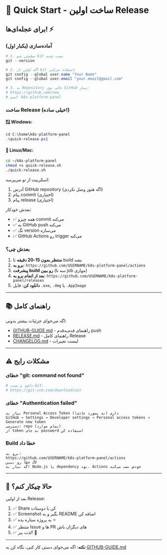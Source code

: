 # 🚀 Quick Start - ساخت اولین Release

## برای عجله‌ای‌ها! ⚡

### آماده‌سازی (یکبار اول)

```powershell
# 1. مطمئن شو Git نصب شده
git --version

# 2. اگه اولین بار Git استفاده می‌کنی:
git config --global user.name "Your Name"
git config --global user.email "your.email@gmail.com"

# 3. یه Repository خالی توی GitHub بساز:
# https://github.com/new
# اسم: k8s-platform-panel
```

### ساخت Release (خیلی ساده!)

#### 🪟 Windows:
```powershell
cd C:\home\k8s-platform-panel
.\quick-release.ps1
```

#### 🐧 Linux/Mac:
```bash
cd ~/k8s-platform-panel
chmod +x quick-release.sh
./quick-release.sh
```

اسکریپت از تو می‌پرسه:
1. آدرس GitHub repository (اگه هنوز وصل نکردی)
2. پیام commit (اختیاری)
3. پیام release (اختیاری)

بعدش خودکار:
- ✅ همه چیزو commit می‌کنه
- ✅ به GitHub push می‌کنه
- ✅ تگ version می‌سازه
- ✅ GitHub Actions رو trigger می‌کنه

### بعدش چی؟

1. **منتظر بمون 15-20 دقیقه** تا build بشه
2. **برو به**: `https://github.com/USERNAME/k8s-platform-panel/actions`
3. **پیشرفت build رو ببین** (سه تا job موازی)
4. **بعد از اتمام برو به**: `https://github.com/USERNAME/k8s-platform-panel/releases`
5. **دانلود کن**: فایل `.exe`, `.dmg` یا `.AppImage`

---

## 📚 راهنمای کامل

اگه می‌خوای جزئیات بیشتر بدونی:
- [GITHUB-GUIDE.md](GITHUB-GUIDE.md) - راهنمای قدم‌به‌قدم push
- [RELEASE.md](RELEASE.md) - راهنمای کامل Release
- [CHANGELOG.md](CHANGELOG.md) - لیست تغییرات

---

## ⚠️ مشکلات رایج

### خطای "git: command not found"
```powershell
# دانلود و نصب Git:
# https://git-scm.com/download/win
```

### خطای "Authentication failed"
```
نیاز به Personal Access Token داری (نه پسورد عادی!)
GitHub → Settings → Developer settings → Personal access tokens → Generate new token
دسترسی: repo (تمام موارد)
از token به جای password استفاده کن
```

### Build خطا داد
```
برو به:
https://github.com/USERNAME/k8s-platform-panel/actions
لاگ خطا رو ببین
اگه نیاز به Node.js یا dependency بود، Actions خودش نصب می‌کنه
```

---

## 🎯 حالا چیکار کنم؟

بعد از اولین Release:

1. ✅ Share کن با دوستات
2. ✅ Screenshot بگیر و به README اضافه کن
3. ✅ به پروژه ستاره بده ⭐
4. ✅ منتظر Issue ها و PR های دیگران باش
5. ✅ لذت ببر! 🎉

---

**نکته**: اگه می‌خوای دستی کار کنی، نگاه کن به [GITHUB-GUIDE.md](GITHUB-GUIDE.md)
